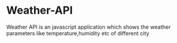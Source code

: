 # Weather-API
Weather API is an javascript application which shows the weather parameters like temperature,humidity etc of different city
